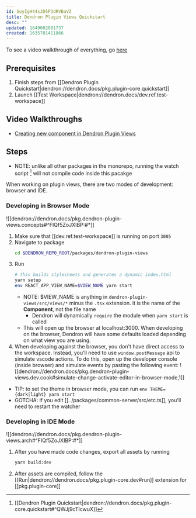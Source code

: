 ```yaml
---
id: SuyIgH44sJD5P3dRVBaVZ
title: Dendron Plugin Views Quickstart
desc: ""
updated: 1649002081737
created: 1635701411866
---
```


To see a video walkthrough of everything, go [here](https://www.loom.com/share/fe42545802014e16b339cad72ed12e7a)

## Prerequisites

1. Finish steps from [[Dendron Plugin Quickstart|dendron://dendron.docs/pkg.plugin-core.quickstart]]
1. Launch [[Test Workspace|dendron://dendron.docs/dev.ref.test-workspace]]

## Video Walkthroughs
- [Creating new component in Dendron Plugin Views](https://youtu.be/2opH8stcHhw)

## Steps

- NOTE: unlike all other packages in the monorepo, running the watch script [^watch] will not compile code inside this pacakge

When working on plugin views, there are two modes of development: browser and IDE.

### Developing in Browser Mode

![[dendron://dendron.docs/pkg.dendron-plugin-views.concepts#^FIQf5ZoJXIBP:#*]]

1. Make sure that [[dev.ref.test-workspace]] is running on port `3005`
1. Navigate to package
   ```sh
   cd $DENDRON_REPO_ROOT/packages/dendron-plugin-views
   ```
1. Run
   ```sh
   # this builds stylesheets and generates a dynamic index.html
   yarn setup
   env REACT_APP_VIEW_NAME=$VIEW_NAME yarn start
   ```
   - NOTE: $VIEW_NAME is anything in `dendron-plugin-views/src/views/*` minus the `.tsx` extension. it is the name of the **Component**, not the file name
     - Dendron will dynamically `require` the module when `yarn start` is called
   - This will open up the browser at localhost:3000. When developing on the browser, Dendron will have some defaults loaded depending on what view you are using.
1. When developing against the browser, you don't have direct access to the workspace. Instead, you'll need to use `window.postMessage` api to simulate vscode actions.
   To do this, open up the developer console (inside browser) and simulate events by pasting the following event:
   ![[dendron://dendron.docs/pkg.dendron-plugin-views.dev.cook#simulate-change-activate-editor-in-browser-mode,1]]

- TIP: to set the theme in browser mode, you can run `env THEME={dark|light} yarn start`
- GOTCHA: if you edit [[../packages/common-server/src/etc.ts]], you'll need to restart the watcher

### Developing in IDE Mode

![[dendron://dendron.docs/pkg.dendron-plugin-views.arch#^FIQf5ZoJXIBP:#*]]

1. After you have made code changes, export all assets by running
   ```sh
   yarn build:dev
   ```
1. After assets are compiled, follow the [[Run|dendron://dendron.docs/pkg.plugin-core.dev#run]] extension for [[pkg.plugin-core]]

[^watch]: [[Dendron Plugin Quickstart|dendron://dendron.docs/pkg.plugin-core.quickstart#^QWJj9cTIcwuX]]
